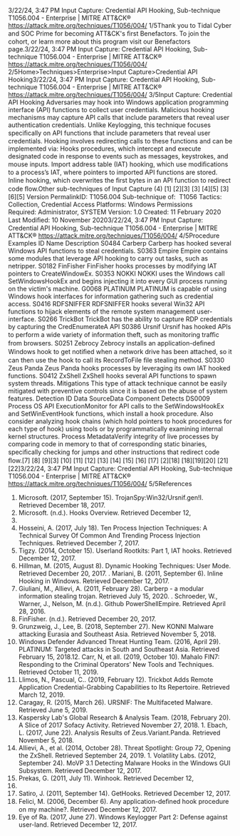 3/22/24, 3:47 PM Input Capture: Credential API Hooking, Sub-technique T1056.004 - Enterprise | MITRE ATT&CK®
https://attack.mitre.org/techniques/T1056/004/ 1/5Thank you to Tidal Cyber and SOC Prime for becoming ATT&CK's ﬁrst Benefactors. To join the cohort, or learn more about this program visit our
Benefactors page.3/22/24, 3:47 PM Input Capture: Credential API Hooking, Sub-technique T1056.004 - Enterprise | MITRE ATT&CK®
https://attack.mitre.org/techniques/T1056/004/ 2/5Home>Techniques>Enterprise>Input Capture>Credential API Hooking3/22/24, 3:47 PM Input Capture: Credential API Hooking, Sub-technique T1056.004 - Enterprise | MITRE ATT&CK®
https://attack.mitre.org/techniques/T1056/004/ 3/5Input Capture: Credential API Hooking
Adversaries may hook into Windows application programming interface (API) functions to collect user credentials. Malicious hooking
mechanisms may capture API calls that include parameters that reveal user authentication credentials. Unlike Keylogging, this technique
focuses speciﬁcally on API functions that include parameters that reveal user credentials. Hooking involves redirecting calls to these
functions and can be implemented via:
Hooks procedures, which intercept and execute designated code in response to events such as messages, keystrokes, and mouse
inputs.
Import address table (IAT) hooking, which use modiﬁcations to a process’s IAT, where pointers to imported API functions are stored.
Inline hooking, which overwrites the ﬁrst bytes in an API function to redirect code ﬂow.Other sub-techniques of Input Capture (4)
[1]
[2][3]
[3]
[4][5]
[3][6][5]
Version PermalinkID: T1056.004
Sub-technique of:  T1056
 
Tactics: Collection, Credential Access
 
Platforms: Windows
 
Permissions Required: Administrator, SYSTEM
Version: 1.0
Created: 11 February 2020
Last Modiﬁed: 10 November 20203/22/24, 3:47 PM Input Capture: Credential API Hooking, Sub-technique T1056.004 - Enterprise | MITRE ATT&CK®
https://attack.mitre.org/techniques/T1056/004/ 4/5Procedure Examples
ID Name Description
S0484 Carberp Carberp has hooked several Windows API functions to steal credentials.
S0363 Empire Empire contains some modules that leverage API hooking to carry out tasks, such as netripper.
S0182 FinFisher FinFisher hooks processes by modifying IAT pointers to CreateWindowEx.
S0353 NOKKI NOKKI uses the Windows call SetWindowsHookEx and begins injecting it into every GUI process running on
the victim's machine.
G0068 PLATINUM PLATINUM is capable of using Windows hook interfaces for information gathering such as credential access.
S0416 RDFSNIFFER RDFSNIFFER hooks several Win32 API functions to hijack elements of the remote system management user-
interface.
S0266 TrickBot TrickBot has the ability to capture RDP credentials by capturing the CredEnumerateA API
S0386 Ursnif Ursnif has hooked APIs to perform a wide variety of information theft, such as monitoring traﬃc from
browsers.
S0251 Zebrocy Zebrocy installs an application-deﬁned Windows hook to get notiﬁed when a network drive has been attached,
so it can then use the hook to call its RecordToFile ﬁle stealing method.
S0330 Zeus Panda Zeus Panda hooks processes by leveraging its own IAT hooked functions.
S0412 ZxShell ZxShell hooks several API functions to spawn system threads.
Mitigations
This type of attack technique cannot be easily mitigated with preventive controls since it is based on the abuse of system features.
Detection
ID Data SourceData Component Detects
DS0009 Process OS API
ExecutionMonitor for API calls to the SetWindowsHookEx and SetWinEventHook functions, which install
a hook procedure. Also consider analyzing hook chains (which hold pointers to hook
procedures for each type of hook) using tools or by programmatically examining
internal kernel structures.
Process
MetadataVerify integrity of live processes by comparing code in memory to that of corresponding static
binaries, speciﬁcally checking for jumps and other instructions that redirect code ﬂow.[7]
[8]
[9][3]
[10]
[11]
[12]
[13]
[14]
[15]
[16]
[17]
[2][18]
[18][19][20]
[21][22]3/22/24, 3:47 PM Input Capture: Credential API Hooking, Sub-technique T1056.004 - Enterprise | MITRE ATT&CK®
https://attack.mitre.org/techniques/T1056/004/ 5/5References
1. Microsoft. (2017, September 15).
TrojanSpy:Win32/Ursnif.gen!I. Retrieved December 18, 2017.
2. Microsoft. (n.d.). Hooks Overview. Retrieved December 12,
2017.
3. Hosseini, A. (2017, July 18). Ten Process Injection Techniques:
A Technical Survey Of Common And Trending Process
Injection Techniques. Retrieved December 7, 2017.
4. Tigzy. (2014, October 15). Userland Rootkits: Part 1, IAT
hooks. Retrieved December 12, 2017.
5. Hillman, M. (2015, August 8). Dynamic Hooking Techniques:
User Mode. Retrieved December 20, 2017.
 . Mariani, B. (2011, September 6). Inline Hooking in Windows.
Retrieved December 12, 2017.
7. Giuliani, M., Allievi, A. (2011, February 28). Carberp - a modular
information stealing trojan. Retrieved July 15, 2020.
 . Schroeder, W., Warner, J., Nelson, M. (n.d.). Github
PowerShellEmpire. Retrieved April 28, 2016.
9. FinFisher. (n.d.). Retrieved December 20, 2017.
10. Grunzweig, J., Lee, B. (2018, September 27). New KONNI
Malware attacking Eurasia and Southeast Asia. Retrieved
November 5, 2018.
11. Windows Defender Advanced Threat Hunting Team. (2016,
April 29). PLATINUM: Targeted attacks in South and
Southeast Asia. Retrieved February 15, 2018.12. Carr, N, et all. (2019, October 10). Mahalo FIN7: Responding to
the Criminal Operators’ New Tools and Techniques. Retrieved
October 11, 2019.
13. Llimos, N., Pascual, C.. (2019, February 12). Trickbot Adds
Remote Application Credential-Grabbing Capabilities to Its
Repertoire. Retrieved March 12, 2019.
14. Caragay, R. (2015, March 26). URSNIF: The Multifaceted
Malware. Retrieved June 5, 2019.
15. Kaspersky Lab's Global Research & Analysis Team. (2018,
February 20). A Slice of 2017 Sofacy Activity. Retrieved
November 27, 2018.
1 . Ebach, L. (2017, June 22). Analysis Results of
Zeus.Variant.Panda. Retrieved November 5, 2018.
17. Allievi, A., et al. (2014, October 28). Threat Spotlight: Group 72,
Opening the ZxShell. Retrieved September 24, 2019.
1 . Volatility Labs. (2012, September 24). MoVP 3.1 Detecting
Malware Hooks in the Windows GUI Subsystem. Retrieved
December 12, 2017.
19. Prekas, G. (2011, July 11). Winhook. Retrieved December 12,
2017.
20. Satiro, J. (2011, September 14). GetHooks. Retrieved
December 12, 2017.
21. Felici, M. (2006, December 6). Any application-deﬁned hook
procedure on my machine?. Retrieved December 12, 2017.
22. Eye of Ra. (2017, June 27). Windows Keylogger Part 2:
Defense against user-land. Retrieved December 12, 2017.